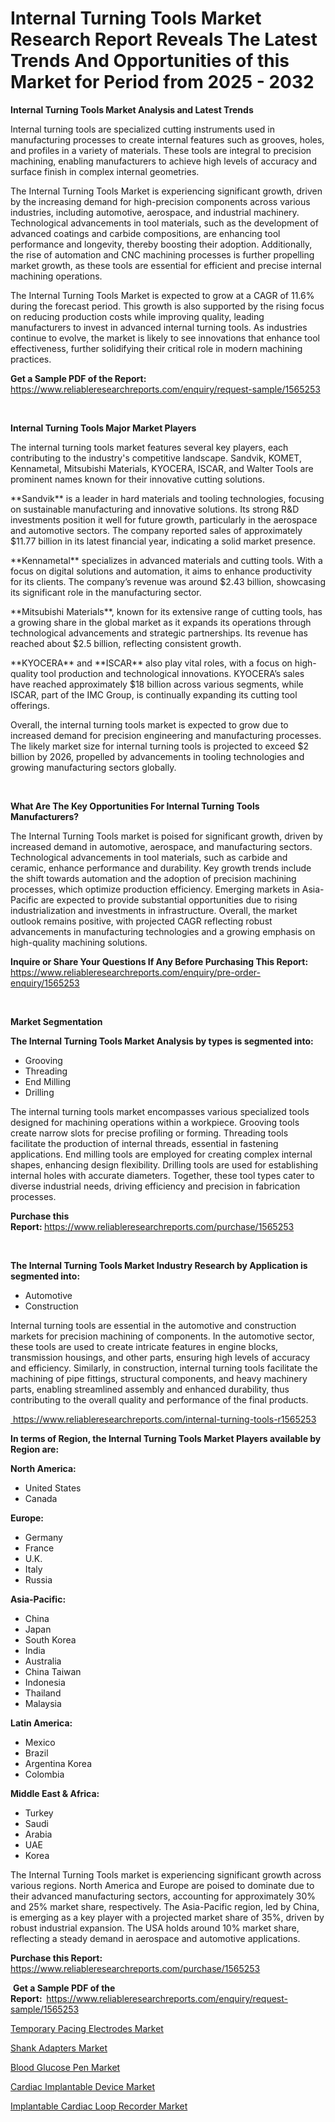 <p><h1>Internal Turning Tools Market Research Report Reveals The Latest Trends And Opportunities of this Market for Period from 2025 - 2032</h1></p><p><strong>Internal Turning Tools Market Analysis and Latest Trends</strong></p>
<p><p>Internal turning tools are specialized cutting instruments used in manufacturing processes to create internal features such as grooves, holes, and profiles in a variety of materials. These tools are integral to precision machining, enabling manufacturers to achieve high levels of accuracy and surface finish in complex internal geometries.</p><p>The Internal Turning Tools Market is experiencing significant growth, driven by the increasing demand for high-precision components across various industries, including automotive, aerospace, and industrial machinery. Technological advancements in tool materials, such as the development of advanced coatings and carbide compositions, are enhancing tool performance and longevity, thereby boosting their adoption. Additionally, the rise of automation and CNC machining processes is further propelling market growth, as these tools are essential for efficient and precise internal machining operations.</p><p>The Internal Turning Tools Market is expected to grow at a CAGR of 11.6% during the forecast period. This growth is also supported by the rising focus on reducing production costs while improving quality, leading manufacturers to invest in advanced internal turning tools. As industries continue to evolve, the market is likely to see innovations that enhance tool effectiveness, further solidifying their critical role in modern machining practices.</p></p>
<p><strong>Get a Sample PDF of the Report:&nbsp;</strong> <a href="https://www.reliableresearchreports.com/enquiry/request-sample/1565253?utm_campaign=2662&utm_medium=2&utm_source=Github&utm_content=ia&utm_term=08042025&utm_id=internal-turning-tools">https://www.reliableresearchreports.com/enquiry/request-sample/1565253</a></p>
<p>&nbsp;</p>
<p><strong>Internal Turning Tools Major Market Players</strong></p>
<p><p>The internal turning tools market features several key players, each contributing to the industry's competitive landscape. Sandvik, KOMET, Kennametal, Mitsubishi Materials, KYOCERA, ISCAR, and Walter Tools are prominent names known for their innovative cutting solutions.</p><p>**Sandvik** is a leader in hard materials and tooling technologies, focusing on sustainable manufacturing and innovative solutions. Its strong R&D investments position it well for future growth, particularly in the aerospace and automotive sectors. The company reported sales of approximately $11.77 billion in its latest financial year, indicating a solid market presence.</p><p>**Kennametal** specializes in advanced materials and cutting tools. With a focus on digital solutions and automation, it aims to enhance productivity for its clients. The company’s revenue was around $2.43 billion, showcasing its significant role in the manufacturing sector.</p><p>**Mitsubishi Materials**, known for its extensive range of cutting tools, has a growing share in the global market as it expands its operations through technological advancements and strategic partnerships. Its revenue has reached about $2.5 billion, reflecting consistent growth.</p><p>**KYOCERA** and **ISCAR** also play vital roles, with a focus on high-quality tool production and technological innovations. KYOCERA’s sales have reached approximately $18 billion across various segments, while ISCAR, part of the IMC Group, is continually expanding its cutting tool offerings.</p><p>Overall, the internal turning tools market is expected to grow due to increased demand for precision engineering and manufacturing processes. The likely market size for internal turning tools is projected to exceed $2 billion by 2026, propelled by advancements in tooling technologies and growing manufacturing sectors globally.</p></p>
<p>&nbsp;</p>
<p><strong>What Are The Key Opportunities For Internal Turning Tools Manufacturers?</strong></p>
<p><p>The Internal Turning Tools market is poised for significant growth, driven by increased demand in automotive, aerospace, and manufacturing sectors. Technological advancements in tool materials, such as carbide and ceramic, enhance performance and durability. Key growth trends include the shift towards automation and the adoption of precision machining processes, which optimize production efficiency. Emerging markets in Asia-Pacific are expected to provide substantial opportunities due to rising industrialization and investments in infrastructure. Overall, the market outlook remains positive, with projected CAGR reflecting robust advancements in manufacturing technologies and a growing emphasis on high-quality machining solutions.</p></p>
<p><strong>Inquire or Share Your Questions If Any Before Purchasing This Report:</strong> <a href="https://www.reliableresearchreports.com/enquiry/pre-order-enquiry/1565253?utm_campaign=2662&utm_medium=2&utm_source=Github&utm_content=ia&utm_term=08042025&utm_id=internal-turning-tools">https://www.reliableresearchreports.com/enquiry/pre-order-enquiry/1565253</a></p>
<p>&nbsp;</p>
<p><strong>Market Segmentation</strong></p>
<p><strong>The Internal Turning Tools Market Analysis by types is segmented into:</strong></p>
<p><ul><li>Grooving</li><li>Threading</li><li>End Milling</li><li>Drilling</li></ul></p>
<p><p>The internal turning tools market encompasses various specialized tools designed for machining operations within a workpiece. Grooving tools create narrow slots for precise profiling or forming. Threading tools facilitate the production of internal threads, essential in fastening applications. End milling tools are employed for creating complex internal shapes, enhancing design flexibility. Drilling tools are used for establishing internal holes with accurate diameters. Together, these tool types cater to diverse industrial needs, driving efficiency and precision in fabrication processes.</p></p>
<p><strong>Purchase this Report:&nbsp;</strong><a href="https://www.reliableresearchreports.com/purchase/1565253?utm_campaign=2662&utm_medium=2&utm_source=Github&utm_content=ia&utm_term=08042025&utm_id=internal-turning-tools">https://www.reliableresearchreports.com/purchase/1565253</a></p>
<p>&nbsp;</p>
<p><strong>The Internal Turning Tools Market Industry Research by Application is segmented into:</strong></p>
<p><ul><li>Automotive</li><li>Construction</li></ul></p>
<p><p>Internal turning tools are essential in the automotive and construction markets for precision machining of components. In the automotive sector, these tools are used to create intricate features in engine blocks, transmission housings, and other parts, ensuring high levels of accuracy and efficiency. Similarly, in construction, internal turning tools facilitate the machining of pipe fittings, structural components, and heavy machinery parts, enabling streamlined assembly and enhanced durability, thus contributing to the overall quality and performance of the final products.</p></p>
<p><a href="https://www.reliableresearchreports.com/internal-turning-tools-r1565253?utm_campaign=2662&utm_medium=2&utm_source=Github&utm_content=ia&utm_term=08042025&utm_id=internal-turning-tools">&nbsp;https://www.reliableresearchreports.com/internal-turning-tools-r1565253</a></p>
<p><strong>In terms of Region, the Internal Turning Tools Market Players available by Region are:</strong></p>
<p>
    <p> <strong> North America: </strong>
        <ul>
            <li>United States</li>
            <li>Canada</li>
        </ul>
        </p> 
    <p> <strong> Europe: </strong>
        <ul>
            <li>Germany</li>
            <li>France</li>
            <li>U.K.</li>
            <li>Italy</li>
            <li>Russia</li>
        </ul>
        </p> 
    <p> <strong> Asia-Pacific: </strong>
        <ul>
            <li>China</li>
            <li>Japan</li>
            <li>South Korea</li>
            <li>India</li>
            <li>Australia</li>
            <li>China Taiwan</li>
            <li>Indonesia</li>
            <li>Thailand</li>
            <li>Malaysia</li>
        </ul>
        </p> 
    <p> <strong> Latin America: </strong>
        <ul>
            <li>Mexico</li>
            <li>Brazil</li>
            <li>Argentina Korea</li>
            <li>Colombia</li>
        </ul>
        </p> 
    <p> <strong> Middle East & Africa: </strong>
        <ul>
            <li>Turkey</li>
            <li>Saudi</li>
            <li>Arabia</li>
            <li>UAE</li>
            <li>Korea</li>
        </ul>
    </p>
    </p>
<p><p>The Internal Turning Tools market is experiencing significant growth across various regions. North America and Europe are poised to dominate due to their advanced manufacturing sectors, accounting for approximately 30% and 25% market share, respectively. The Asia-Pacific region, led by China, is emerging as a key player with a projected market share of 35%, driven by robust industrial expansion. The USA holds around 10% market share, reflecting a steady demand in aerospace and automotive applications.</p></p>
<p><strong>Purchase this Report: </strong><a href="https://www.reliableresearchreports.com/purchase/1565253?utm_campaign=2662&utm_medium=2&utm_source=Github&utm_content=ia&utm_term=08042025&utm_id=internal-turning-tools">https://www.reliableresearchreports.com/purchase/1565253</a></p>
<p>&nbsp;<strong>Get a Sample PDF of the Report:&nbsp;&nbsp;</strong><a href="https://www.reliableresearchreports.com/enquiry/request-sample/1565253?utm_campaign=2662&utm_medium=2&utm_source=Github&utm_content=ia&utm_term=08042025&utm_id=internal-turning-tools">https://www.reliableresearchreports.com/enquiry/request-sample/1565253</a></p>
<p><strong></strong></p>
<p><p><a href="https://www.linkedin.com/pulse/temporary-pacing-electrodes-market-analysis-indicates-favorable-8m2ce?utm_campaign=2662&utm_medium=2&utm_source=Github&utm_content=ia&utm_term=08042025&utm_id=internal-turning-tools">Temporary Pacing Electrodes Market</a></p><p><a href="https://github.com/lisaeichler20775/Market-Research-Report-List-1/blob/main/shank-adapters-market.md?utm_campaign=2662&utm_medium=2&utm_source=Github&utm_content=ia&utm_term=08042025&utm_id=internal-turning-tools">Shank Adapters Market</a></p><p><a href="https://www.linkedin.com/pulse/growth-global-blood-glucose-pen-market-ananticipated93-projection-7u2ee?utm_campaign=2662&utm_medium=2&utm_source=Github&utm_content=ia&utm_term=08042025&utm_id=internal-turning-tools">Blood Glucose Pen Market</a></p><p><a href="https://www.linkedin.com/pulse/market-outlook-cardiac-implantable-device-industry-from-2025-osore?utm_campaign=2662&utm_medium=2&utm_source=Github&utm_content=ia&utm_term=08042025&utm_id=internal-turning-tools">Cardiac Implantable Device Market</a></p><p><a href="https://www.linkedin.com/pulse/144-cagr-implantable-cardiac-loop-recorder-market-2025-2032-lkhte?utm_campaign=2662&utm_medium=2&utm_source=Github&utm_content=ia&utm_term=08042025&utm_id=internal-turning-tools">Implantable Cardiac Loop Recorder Market</a></p></p>